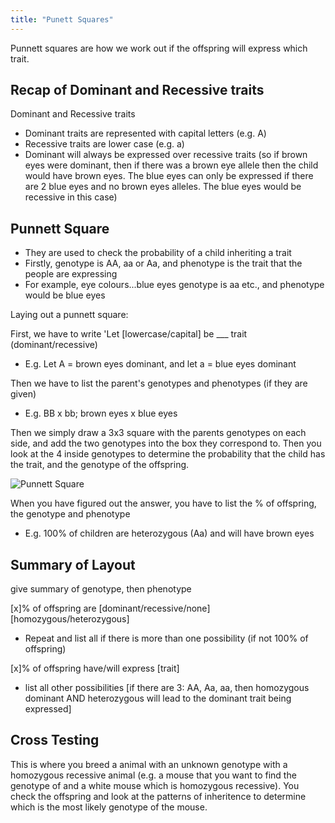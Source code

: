 ```yaml
---
title: "Punett Squares"
---
```


Punnett squares are how we work out if the offspring will express which trait.

## Recap of Dominant and Recessive traits
Dominant and Recessive traits
- Dominant traits are represented with capital letters (e.g. A)
- Recessive traits are lower case (e.g. a)
- Dominant will always be expressed over recessive traits (so if brown eyes were dominant, then if there was a brown eye allele then the child would have brown eyes. The blue eyes can only be expressed if there are 2 blue eyes and no brown eyes alleles. The blue eyes would be recessive in this case)

## Punnett Square
- They are used to check the probability of a child inheriting a trait
- Firstly, genotype is AA, aa or Aa, and phenotype is the trait that the people are expressing
- For example, eye colours...blue eyes genotype is aa etc., and phenotype would be blue eyes

Laying out a punnett square:

First, we have to write 'Let [lowercase/capital] be ___ trait (dominant/recessive)
- E.g. Let A = brown eyes dominant, and let a = blue eyes dominant

Then we have to list the parent's genotypes and phenotypes (if they are given)
- E.g. BB x bb; brown eyes x blue eyes

Then we simply draw a 3x3 square with the parents genotypes on each side, and add the two genotypes into the box they correspond to. Then you look at the 4 inside genotypes to determine the probability that the child has the trait, and the genotype of the offspring.

![Punnett Square](/wanderer-archive/assets/images/punnett-square.png)

When you have figured out the answer, you have to list the % of offspring, the genotype and phenotype
- E.g. 100% of children are heterozygous (Aa) and will have brown eyes

## Summary of Layout
give summary of genotype, then phenotype

[x]% of offspring are [dominant/recessive/none] [homozygous/heterozygous]
- Repeat and list all if there is more than one possibility (if not 100% of offspring)

[x]% of offspring have/will express [trait]
- list all other possibilities [if there are 3: AA, Aa, aa, then homozygous dominant AND heterozygous will lead to the dominant trait being expressed]

## Cross Testing
This is where you breed a animal with an unknown genotype with a homozygous recessive animal (e.g. a mouse that you want to find the genotype of and a white mouse which is homozygous recessive). You check the offspring and look at the patterns of inheritence to determine which is the most likely genotype of the mouse.
